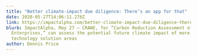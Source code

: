 ```yaml
---
title: "Better climate-impact due diligence: There’s an app for that"
date: 2020-05-27T14:06:11.276Z
link: https://impactalpha.com/better-climate-impact-due-diligence-theres-an-app-for-that/
blurb: ImpactAlpha, May 27 – CRANE, for “Carbon Reduction Assessment of New
  Enterprises,” can assess the potential future climate impact of more than 200
  technology solution areas
author: Dennis Price
---
```

